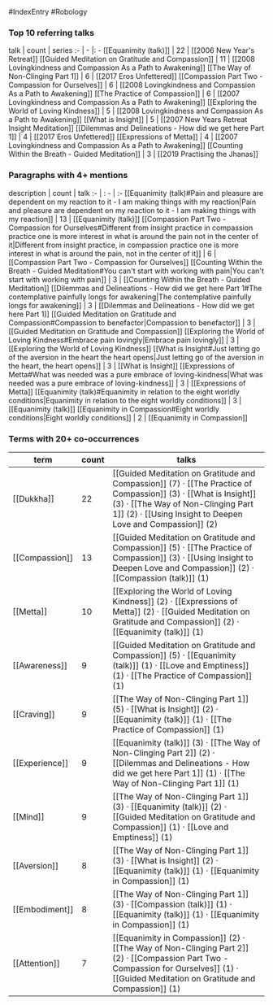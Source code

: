 #IndexEntry #Robology

### Top 10 referring talks
talk | count | series
:- | - |: -
[[Equanimity (talk)]] | 22 | [[2006 New Year's Retreat]]
[[Guided Meditation on Gratitude and Compassion]] | 11 | [[2008 Lovingkindness and Compassion As a Path to Awakening]]
[[The Way of Non-Clinging Part 1]] | 6 | [[2017 Eros Unfettered]]
[[Compassion Part Two - Compassion for Ourselves]] | 6 | [[2008 Lovingkindness and Compassion As a Path to Awakening]]
[[The Practice of Compassion]] | 6 | [[2007 Lovingkindness and Compassion As a Path to Awakening]]
[[Exploring the World of Loving Kindness]] | 5 | [[2008 Lovingkindness and Compassion As a Path to Awakening]]
[[What is Insight]] | 5 | [[2007 New Years Retreat Insight Meditation]]
[[Dilemmas and Delineations - How did we get here Part 1]] | 4 | [[2017 Eros Unfettered]]
[[Expressions of Metta]] | 4 | [[2007 Lovingkindness and Compassion As a Path to Awakening]]
[[Counting Within the Breath - Guided Meditation]] | 3 | [[2019 Practising the Jhanas]]

### Paragraphs with 4+ mentions
description | count | talk
:- | : - | :-
[[Equanimity (talk)#Pain and pleasure are dependent on my reaction to it - I am making things with my reaction\|Pain and pleasure are dependent on my reaction to it - I am making things with my reaction]] | 13 | [[Equanimity (talk)]]
[[Compassion Part Two - Compassion for Ourselves#Different from insight practice in compassion practice one is more interest in what is around the pain not in the center of it\|Different from insight practice, in compassion practice one is more interest in what is around the pain, not in the center of it]] | 6 | [[Compassion Part Two - Compassion for Ourselves]]
[[Counting Within the Breath - Guided Meditation#You can't start with working with pain\|You can't start with working with pain]] | 3 | [[Counting Within the Breath - Guided Meditation]]
[[Dilemmas and Delineations - How did we get here Part 1#The contemplative painfully longs for awakening\|The contemplative painfully longs for awakening]] | 3 | [[Dilemmas and Delineations - How did we get here Part 1]]
[[Guided Meditation on Gratitude and Compassion#Compassion to benefactor\|Compassion to benefactor]] | 3 | [[Guided Meditation on Gratitude and Compassion]]
[[Exploring the World of Loving Kindness#Embrace pain lovingly\|Embrace pain lovingly]] | 3 | [[Exploring the World of Loving Kindness]]
[[What is Insight#Just letting go of the aversion in the heart the heart opens\|Just letting go of the aversion in the heart, the heart opens]] | 3 | [[What is Insight]]
[[Expressions of Metta#What was needed was a pure embrace of loving-kindness\|What was needed was a pure embrace of loving-kindness]] | 3 | [[Expressions of Metta]]
[[Equanimity (talk)#Equanimity in relation to the eight worldly conditions\|Equanimity in relation to the eight worldly conditions]] | 3 | [[Equanimity (talk)]]
[[Equanimity in Compassion#Eight worldly conditions\|Eight worldly conditions]] | 2 | [[Equanimity in Compassion]]

### Terms with 20+ co-occurrences
term | count | talks
-|-|-
[[Dukkha]] | 22 | <span class="counts">[[Guided Meditation on Gratitude and Compassion]] (7) · [[The Practice of Compassion]] (3) · [[What is Insight]] (3) · [[The Way of Non-Clinging Part 1]] (2) · [[Using Insight to Deepen Love and Compassion]] (2)</span> 
[[Compassion]] | 13 | <span class="counts">[[Guided Meditation on Gratitude and Compassion]] (5) · [[The Practice of Compassion]] (3) · [[Using Insight to Deepen Love and Compassion]] (2) · [[Compassion (talk)]] (1)</span> 
[[Metta]] | 10 | <span class="counts">[[Exploring the World of Loving Kindness]] (2) · [[Expressions of Metta]] (2) · [[Guided Meditation on Gratitude and Compassion]] (2) · [[Equanimity (talk)]] (1)</span> 
[[Awareness]] | 9 | <span class="counts">[[Guided Meditation on Gratitude and Compassion]] (5) · [[Equanimity (talk)]] (1) · [[Love and Emptiness]] (1) · [[The Practice of Compassion]] (1)</span> 
[[Craving]] | 9 | <span class="counts">[[The Way of Non-Clinging Part 1]] (5) · [[What is Insight]] (2) · [[Equanimity (talk)]] (1) · [[The Practice of Compassion]] (1)</span> 
[[Experience]] | 9 | <span class="counts">[[Equanimity (talk)]] (3) · [[The Way of Non-Clinging Part 2]] (2) · [[Dilemmas and Delineations - How did we get here Part 1]] (1) · [[The Way of Non-Clinging Part 1]] (1)</span> 
[[Mind]] | 9 | <span class="counts">[[The Way of Non-Clinging Part 1]] (3) · [[Equanimity (talk)]] (2) · [[Guided Meditation on Gratitude and Compassion]] (1) · [[Love and Emptiness]] (1)</span> 
[[Aversion]] | 8 | <span class="counts">[[The Way of Non-Clinging Part 1]] (3) · [[What is Insight]] (2) · [[Equanimity (talk)]] (1) · [[Equanimity in Compassion]] (1)</span> 
[[Embodiment]] | 8 | <span class="counts">[[The Way of Non-Clinging Part 1]] (3) · [[Compassion (talk)]] (1) · [[Equanimity (talk)]] (1) · [[Equanimity in Compassion]] (1)</span> 
[[Attention]] | 7 | <span class="counts">[[Equanimity in Compassion]] (2) · [[The Way of Non-Clinging Part 2]] (2) · [[Compassion Part Two - Compassion for Ourselves]] (1) · [[Guided Meditation on Gratitude and Compassion]] (1)</span> 

